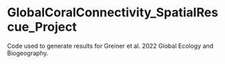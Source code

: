 # GlobalCoralConnectivity_SpatialRescue_Project
Code used to generate results for Greiner et al. 2022 Global Ecology and Biogeography.
